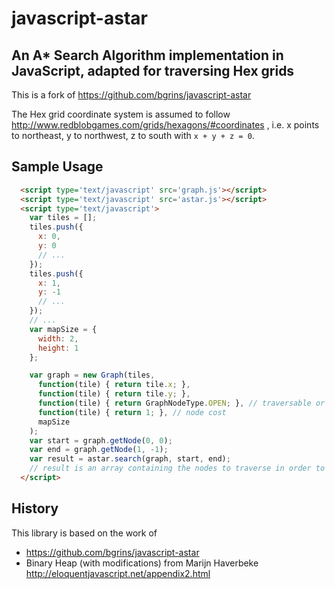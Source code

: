 # javascript-astar

## An A* Search Algorithm implementation in JavaScript, adapted for traversing Hex grids

This is a fork of https://github.com/bgrins/javascript-astar

The Hex grid coordinate system is assumed to follow http://www.redblobgames.com/grids/hexagons/#coordinates , i.e. x points to northeast, y to northwest, z to south with ``x + y + z = 0``.

## Sample Usage

```html
  <script type='text/javascript' src='graph.js'></script>
  <script type='text/javascript' src='astar.js'></script>
  <script type='text/javascript'>
    var tiles = [];
    tiles.push({
      x: 0,
      y: 0
      // ...
    });
    tiles.push({
      x: 1,
      y: -1
      // ...
    });
    // ...
    var mapSize = {
      width: 2,
      height: 1
    };

    var graph = new Graph(tiles,
      function(tile) { return tile.x; },
      function(tile) { return tile.y; },
      function(tile) { return GraphNodeType.OPEN; }, // traversable or wall
      function(tile) { return 1; }, // node cost
      mapSize
    );
    var start = graph.getNode(0, 0);
    var end = graph.getNode(1, -1);
    var result = astar.search(graph, start, end);
    // result is an array containing the nodes to traverse in order to get from start to end with the lowest cost; empty array if no path could be found
  </script>
```

## History

This library is based on the work of

* https://github.com/bgrins/javascript-astar
* Binary Heap (with modifications) from Marijn Haverbeke http://eloquentjavascript.net/appendix2.html

